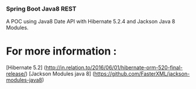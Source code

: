 ### Spring Boot Java8 REST

A POC using Java8 Date API with Hibernate 5.2.4 and Jackson Java 8 Modules.

# For more information : 

[Hibernate 5.2] (http://in.relation.to/2016/06/01/hibernate-orm-520-final-release/)
[Jackson Modules java 8] (https://github.com/FasterXML/jackson-modules-java8)


